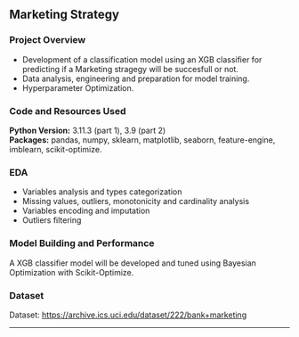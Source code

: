 ## Marketing Strategy

### Project Overview
* Development of a classification model using an XGB classifier for predicting if a Marketing stragegy will be succesfull or not.
* Data analysis, engineering and preparation for model training.
* Hyperparameter Optimization.

### Code and Resources Used 
**Python Version:** 3.11.3 (part 1), 3.9 (part 2)  
**Packages:** pandas, numpy, sklearn, matplotlib, seaborn, feature-engine, imblearn, scikit-optimize.

### EDA
* Variables analysis and types categorization
* Missing values, outliers, monotonicity and cardinality analysis
* Variables encoding and imputation
* Outliers filtering

### Model Building and Performance
A XGB classifier model will be developed and tuned using Bayesian Optimization with Scikit-Optimize.

### Dataset
Dataset: https://archive.ics.uci.edu/dataset/222/bank+marketing

---